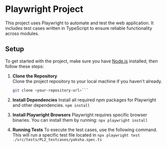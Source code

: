 # Playwright Project

This project uses Playwright to automate and test the web application. It includes test cases written in TypeScript to ensure reliable functionality across modules.

## Setup

To get started with the project, make sure you have [Node.js](https://nodejs.org/) installed, then follow these steps:

1. **Clone the Repository**  
   Clone the project repository to your local machine if you haven't already.

   ```bash 
   git clone <your-repository-url>```

2. **Install Dependencies**
    Install all required npm packages for Playwright and other dependencies.
    ```npm install```

3. **Install Playwright Browsers**
    Playwright requires specific browser binaries. You can install them by running:
    ```npx playwright install```

4. **Running Tests**
    To execute the test cases, use the following command. This will run a specific test file located in
    ```npx playwright test ./src/tests/PL2_testcases/yaksha.spec.ts```
